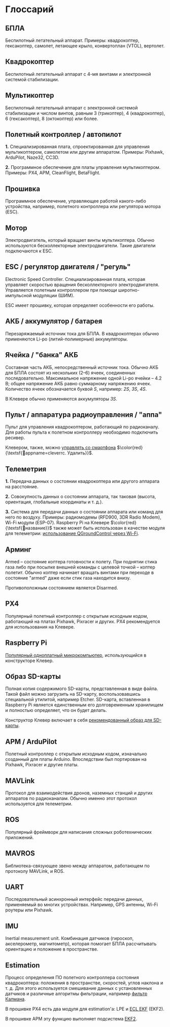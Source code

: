 # Глоссарий

## БПЛА

Беспилотный летательный аппарат. Примеры: квадрокоптер, гексакоптер, самолет, летающее крыло, конвертоплан (VTOL), вертолет.

## Квадрокоптер

Беспилотный летательный аппарат с 4-мя винтами и электронной системой стабилизации.

## Мультикоптер

Беспилотный летательный аппарат с электронной системой стабилизации и числом винтов, равным 3 (трикоптер), 4 (квадрокоптер), 6 (гексакоптер), 8 (октокоптер) или более.

## Полетный контроллер / автопилот

**1\.** Специализированная плата, спроектированная для управления мультикоптером, самолетом или другим аппаратом. Примеры:
Pixhawk, ArduPilot, Naze32, CC3D.

**2\.** Программное обеспечение для платы управления мультикоптером. Примеры: PX4, APM, CleanFlight, BetaFlight.

## Прошивка

Программное обеспечение, управляющее работой какого-либо устройства, например, полетного контроллера или регулятора мотора (ESC).

## Мотор

Электродвигатель, который вращает винты мультикоптера. Обычно используются бесколлекторные электродвигатели. Такие двигатели подключаются к ESC.

## ESC / регулятор двигателя / "регуль"

Electronic Speed Controller. Специализированная плата, которая управляет скоростью вращения бесколлекторного электродвигателя. Управляется полетным контроллером при помощи широтно-импульсной модуляции (ШИМ).

ESC имеет прошивку, которая определяет особенности его работы.

## АКБ / аккумулятор / батарея

Перезаряжаемый источник тока для БПЛА. В квадрокоптерах обычно применяются Li-po (литий-полимерные) аккумуляторы.

## Ячейка / "банка" АКБ

Составная часть АКБ, непосредственный источник тока. Обычно АКБ для БПЛА состоят из нескольких (2–6) ячеек, соединенных последовательно. Максимальное напряжение одной Li-po ячейки – 4.2 В; общее напряжение АКБ равно суммарному напряжению ячеек. Количество ячеек обозначается буквой *S*, например: *2S*, *3S*, *4S*.

В Клевере обычно применяются аккумуляторы *3S*.

## Пульт / аппаратура радиоуправления / "аппа"

Пульт для управления квадрокоптером, работающий по радиоканалу. Для работы пульта к полетном контроллеру необходимо подключить ресивер.

Клевером, также, можно [управлять со смартфона](rc.md) $\color{red}{\textsf{🔴appname=cleverrc. Удалить}}$.

## Телеметрия

**1\.** Передача данных о состоянии квадрокоптера или другого аппарата на расстояние.

**2\.** Совокупность данных о состоянии аппарата, так таковая (высота, ориентация, глобальные координаты и т. д.).

**3\.** Система для передачи данных о состоянии аппарата или команд для него по воздуху. Примеры: радиомодемы (RFD900, 3DR Radio Modem), Wi-Fi модули (ESP-07). Raspberry Pi на Клевере $\color{red}{\textsf{🔴название}}$ также может быть использован в качестве модуля для телеметрии: [использование QGroundControl через Wi-Fi](gcs_bridge.md).

## Арминг

Armed – состояние коптера готовности к полету. При поднятии стика газа либо при посылке внешней команды с целевой точкой – коптер полетит. Обычно коптер начинает вращать винтами при переходе в состояние "armed" даже если стик газа находится внизу.

Противоположным состоянием является Disarmed.

## PX4

Популярный полетный контроллер с открытым исходным кодом, работающий на платах Pixhawk, Pixracer и других. PX4 рекомендуется для использования на Клевере.

## Raspberry Pi

[Популярный одноплатный микрокомпьютер](raspberry.md), использующийся в конструкторе Клевер.

## Образ SD-карты

Полная копия содержимого SD-карты, представленная в виде файла. Такой файл можно загрузить на SD-карту, воспользовавшись специальной утилитой, например Etcher. SD-карта, вставленная в Raspberry Pi является единственным его долговременным хранилищем и полностью определяет, что он будет делать.

Конструктор Клевер включает в себя [рекомендованный образ для SD-карты](image.md).

## APM / ArduPilot

Полетный контроллер с открытым исходным кодом, изначально созданный для платы Arduino. Впоследствии был портирован на Pixhawk, Pixracer и другие платы.

## MAVLink

Протокол для взаимодействия дронов, наземных станций и других аппаратов по радиоканалам. Обычно именно этот протокол используется для телеметрии.

## ROS

Популярный фреймворк для написания сложных роботехнических приложений.

## MAVROS

Библиотека-связующее звено между аппаратом, работающем по протоколу MAVLink, и ROS.

## UART

Последовательный асинхронный интерфейс передачи данных, применяемый во многих устройствах. Например, GPS антенны, Wi-Fi роутеры или Pixhawk.

## IMU

Inertial measurement unit. Комбинация датчиков (гироскоп, акселерометр, магнитометр), которая помогает БПЛА рассчитывать ориентацию и положение в пространстве.

## Estimation

Процесс определения ПО полетного контроллера состояния квадрокоптера: положения в пространстве, скоростей, углов наклона и т. д. Для этого используется смешивание данных с установленных датчиков и различные алгоритмы фильтрации, например [фильтр Калмана](https://ru.wikipedia.org/wiki/Фильтр_Калмана).

В прошивке PX4 есть два модуля для estimation'а: LPE и [ECL EKF](https://dev.px4.io/en/tutorials/tuning_the_ecl_ekf.html) (EKF2).

В прошивке APM эту функцию выполняет подсистема [EKF2](http://ardupilot.org/dev/docs/ekf2-estimation-system.html).
